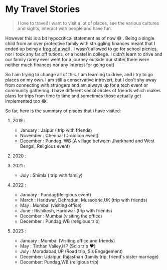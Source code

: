# My Travel Stories

> I love to travel! I want to visit a lot of places, see the various cultures and sights, interact with people and have fun.   


However this is a bit hypocritical statement as of now 😅  . Being a single child from an  over protective family with struggling finances meant that I ended up being a [frog of a well](http://chinese-story-collection.blogspot.com/2010/09/frog-in-well.html) . I wasn't allowed to go for school picnics, nor i took any far off tutions, or a hostel in college. I didn't learn to drive and our family rarely ever went for a journey outside our state( there were neither much finances nor any interest for going out)  


So I am trying to change all of this. I am learning to drive, and i try to go places on my own. I am still a conservative introvert, but I don't shy away from  connecting with strangers and am always up for a tech event or community gathering. I have different social circles of friends which makes plans for trips from time to time and sometimes those actually get implemented too 😂.    


So far, here is the summary of places that i have visited:  

1. 2019 : 
     - January  : Jaipur ( trip with friends)  
     - November : Chennai (Droidcon event)  
     - December : Pundag, WB (A village between Jharkhand and West Bengal, Religious event)  
2. 2020 : 
3. 2021 : 
     - July     : Shimla ( trip with family)  
4. 2022 :  
     - January  : Pundag(Religious event)  
     - March    : Haridwar, Dehradun, Mussoorie,UK (trip with friends)  
     - May      : Mumbai (visiting office)  
     - June     : Rishikesh, Haridwar (trip with friends)
     - December : Mumbai (visiting the office)
     - December : Pundag,WB (religious trip)
  
5. 2023 :
     - January : Mumbai (Visiting office and friends)
     - May     : Tirthan Valley,HP (Solo trip ❤️)
     - July    : Moradabad,UP (Road trip, Sis Engagement)
     - December: Udaipur, Rajasthan (family trip, friend's sister marriage)
     - December: Pundag,WB (religious trip)

